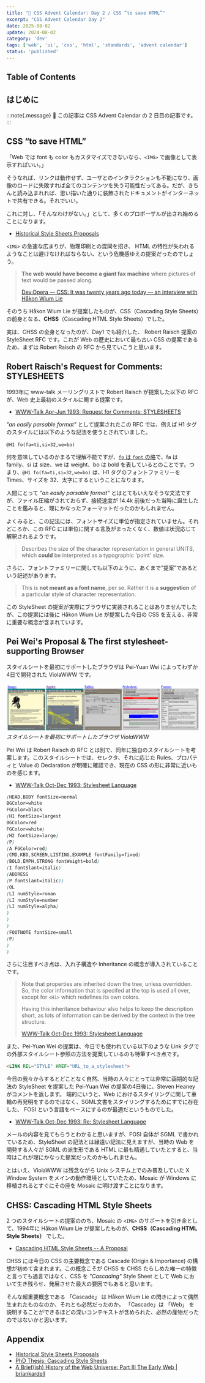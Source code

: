 ```yaml
---
title: "🎨 CSS Advent Calendar: Day 2 / CSS “to save HTML”"
excerpt: "CSS Advent Calendar Day 2"
date: 2025-08-02
update: 2024-08-02
category: 'dev'
tags: ['web', 'ui', 'css', 'html', 'standards', 'advent calendar']
status: 'published'
---
```

## Table of Contents

## はじめに

:::note{.message}
🎨 この記事は CSS Advent Calendar の 2 日目の記事です。
:::

## CSS “to save HTML”

「Web では font も color もカスタマイズできないなら、`<IMG>` で画像として表示すればいい。」

そうなれば、リンクは動作せず、ユーザとのインタラクションも不能になり、画像のロードに失敗すれば全てのコンテンツを失う可能性だってある。だが、きちんと読み込まれれば、思い描いた通りに装飾されたドキュメントがインターネットで共有できる。それでいい。

これに対し、「そんなわけがない。」として、多くのプロポーザルが出され始めることになります。

- [Historical Style Sheets Proposals](https://www.w3.org/Style/History/Overview.en.html)

`<IMG>` の急速な広まりが、物理印刷との混同を招き、 HTML の特性が失われるようなことは避けなければならない、という危機感ゆえの提案だったのでしょう。

> **The web would have become a giant fax machine** where pictures of text would be passed along.
>
> [Dev.Opera — CSS: It was twenty years ago today — an interview with Håkon Wium Lie](https://web.archive.org/web/20240105013339/https://dev.opera.com/articles/css-twenty-years-hakon/)

そのうち Håkon Wium Lie が提案したものが、CSS（Cascading Style Sheets）の前身となる、**CHSS**（Cascading HTML Style Sheets）でした。

実は、CHSS の全身となったのが、Day1 でも紹介した、 Robert Raisch 提案の StyleSheet RFC です。これが Web の歴史において最も古い CSS の提案であるため、まずは Robert Raisch の RFC から見ていこうと思います。

## Robert Raisch's Request for Comments: STYLESHEETS

1993年に www-talk メーリングリストで Robert Raisch が提案した以下の RFC が、Web 史上最初のスタイルに関する提案です。

- [WWW-Talk Apr-Jun 1993: Request for Comments: STYLESHEETS](http://1997.webhistory.org/www.lists/www-talk.1993q2/0445.html)

*"an easily parsable format"* として提案されたこの RFC では、例えば H1 タグのスタイルには以下のような記法を使うとされていました。

`@H1 fo(fa=ti,si=32,we=bo)`

何を意味しているのかまるで理解不能ですが、[`fo` は `font` の略](http://1997.webhistory.org/www.lists/www-talk.1993q2/0445.html#:~:text=font(family%2Cspacing%2Csize%2Cweight%2Cslant%2Cforeground%2Cbackground%2Cline%2Clongname)(fo))で、fa は family、si は size、we は weight、bo は bold を表しているとのことです。つまり、`@H1 fo(fa=ti,si=32,we=bo)` は、H1 タグのフォントファミリーを Times、サイズを 32、太字にするということになります。

人間にとって *"an easily parsable format"* とはとてもいえなそうな文法ですが、ファイル圧縮がされておらず、接続速度が 14.4k 前後だった当時に誕生したことを鑑みると、理にかなったフォーマットだったのかもしれません。

よくみると、この記法には、フォントサイズに単位が指定されていません。それどころか、この RFC には単位に関する言及がまったくなく、数値は状況応じて解釈されるようです。

> Describes the size of the character representation in general UNITS, which **could** be interpreted as a typographic 'point' size.

さらに、フォントファミリーに関しても以下のように、あくまで”提案”であるという記述があります。

> This is **not meant as a font name**, per se. Rather it is a **suggestion** of a particular style of character representation.

この StyleSheet の提案が実際にブラウザに実装されることはありませんでしたが、この提案には後に Håkon Wium Lie が提案した今日の CSS を支える、非常に重要な概念が含まれています。

## Pei Wei's Proposal & The first stylesheet-supporting Browser

スタイルシートを最初にサポートしたブラウザは Pei-Yuan Wei によってわずか 4日で開発された ViolaWWW です。

![スタイルシートを最初にサポートしたブラウザ ViolaWWW](../../../../assets/images/ViolaWWW.png)
*スタイルシートを最初にサポートしたブラウザ ViolaWWW*

Pei Wei は Robert Raisch の RFC とは別で、同年に独自のスタイルシートを考案します。このスタイルシートでは、セレクタ、それに応じた Rules、プロパティと Value の Declaration が明確に確認でき、現在の CSS の形に非常に近いものを感じます。

- [WWW-Talk Oct-Dec 1993: Stylesheet Language](https://www.w3.org/Style/History/www.eit.com/www.lists/www-talk.1993q4/0264.html)

```css
(HEAD,BODY fontSize=normal
BGColor=white
FGColor=black
(H1 fontSize=largest
BGColor=red
FGColor=white)
(H2 fontSize=large)
(P)
(A FGColor=red)
(CMD,KBD,SCREEN,LISTING,EXAMPLE fontFamily=fixed)
(BOLD,EMPH,STRONG fontWeight=bold)
(I fontSlant=italic)
(ADDRESS
(P fontSlant=italic))
(OL
(LI numStyle=roman
(LI numStyle=number
(LI numStyle=alpha)
)
)
)
(FOOTNOTE fontSize=small
(P)
)
)
```

さらに注目すべき点は、入れ子構造や Inheritance の概念が導入されていることです。

> Note that properties are inherited down the tree, unless overridden.
> So, the color information that is specifed at the top is used all over,
> except for `<H1>` which redefines its own colors.
>
> Having this inheritance behaviour also helps to keep the description short, as lots of information can be derived by the context in the tree structure.
>
> [WWW-Talk Oct-Dec 1993: Stylesheet Language](https://www.w3.org/Style/History/www.eit.com/www.lists/www-talk.1993q4/0265.html)

また、Pei-Yuan Wei の提案は、今日でも使われている以下のような Link タグでの外部スタイルシート参照の方法を提案しているのも特筆すべき点です。

```html
<LINK REL="STYLE" HREF="URL_to_a_stylesheet">
```

今日の我々からするとどことなく自然、当時の人々にとっては非常に画期的な記法の StyleSheet を提案した Pei-Yuan Wei の提案の4日後に、Steven Heaney がコメントを返します。
端的にいうと、Web におけるスタイリングに関して車輪の再発明をするのではなく、SGML文書をスタイリングするためにすでに存在した、 FOSI という言語をベースにするのが最適だというものでした。

- [WWW-Talk Oct-Dec 1993: Re: Stylesheet Language](https://www.w3.org/Style/History/www.eit.com/www.lists/www-talk.1993q4/0295.html)

メールの内容を見てもらうとわかると思いますが、FOSI 自体が SGML で書かれているため、StyleSheet の記法とは縁遠い記法に見えますが、当時の Web を開発する人々が SGML の派生形である HTML に最も精通していたとすると、当時はこれが理にかなった提案だったのかもしれません。

とはいえ、ViolaWWW は残念ながら Unix システム上でのみ普及していた X Window System をメインの動作環境としていたため、Mosaic が Windows に移植されるとすぐにその座を Mosaic に明け渡すことになります。

## CHSS: Cascading HTML Style Sheets

2 つのスタイルシートの提案ののち、Mosaic の `<IMG>` のサポートを引き金として、1994年に Håkon Wium Lie が提案したものが、**CHSS（Cascading HTML Style Sheets）** でした。

- [Cascading HTML Style Sheets -- A Proposal](https://www.w3.org/People/howcome/p/cascade.html)

CHSS には今日の CSS の主要概念である Cascade (Origin & Importance) の構想が初めて含まれます。この概念こそが CHSS を CHSS たらしめた唯一の特徴と言っても過言ではなく、CSS を *"Cascading"* Style Sheet として Web において生き残らせ、発展させた最大の要因でもあると思います。

そんな超重要概念である 「Cascade」 は Håkon Wium Lie の閃きによって偶然生まれたものなのか、それとも必然だったのか。
「Cascade」は 「Web」 を説明することができるほどの深いコンテキストが含められた、必然の産物だったのではないかと思います。

## Appendix

- [Historical Style Sheets Proposals](https://www.w3.org/Style/History/Overview.en.html)
- [PhD Thesis: Cascading Style Sheets](https://www.wiumlie.no/2006/phd/)
- [A Brief(ish) History of the Web Universe: Part III The Early Web | briankardell](https://briankardell.wordpress.com/2016/02/05/a-briefish-history-of-the-web-universe-part-iii-the-early-web/)
